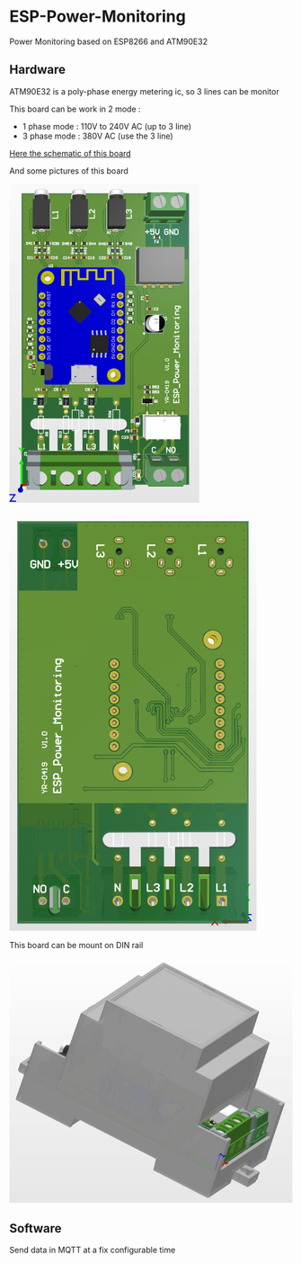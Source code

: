 # ESP-Power-Monitoring
Power Monitoring based on ESP8266 and ATM90E32


## Hardware
ATM90E32 is a poly-phase energy metering ic, so 3 lines can be monitor

This board can be work in 2 mode :
  
  * 1 phase mode : 110V to 240V AC (up to 3 line)
  * 3 phase mode : 380V AC (use the 3 line)
 
[Here the schematic of this board](Hardware/Project%20Outputs%20for%20ESP-Power-Monitoring/Schematic%20Print/Schematic%20Prints.PDF)

And some pictures of this board

![top](Doc/png/2019-10-12%2010_16_24-ESP-Power-Monitoring.PrjPcb%20-%20Altium%20Designer%20(19.1.8).png)

![bottom](Doc/png/2019-10-12%2010_17_01-ESP-Power-Monitoring.PrjPcb%20-%20Altium%20Designer%20(19.1.8).png)

This board can be mount on DIN rail

![din rail enclosure](Doc/png/2019-10-12%2010_14_08-ESP-Power-Monitoring.PrjPcb%20-%20Altium%20Designer%20(19.1.8).png)

## Software
Send data in MQTT at a fix configurable time 
